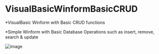 # VisualBasicWinformBasicCRUD
*VisualBasic Winform with Basic CRUD functions

*Simple Winform with Basic Database Operations such as insert, remove, search & update


![image](https://user-images.githubusercontent.com/75333632/174931638-0faf3eca-2464-4eb1-9bbf-58e592b09137.png)
